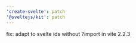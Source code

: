 ```yaml
---
'create-svelte': patch
'@sveltejs/kit': patch
---
```


fix: adapt to svelte ids without ?import in vite 2.2.3
